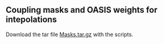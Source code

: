 ## Coupling masks and OASIS weights for intepolations

Download the tar file [Masks.tar.gz](https://github.com/marcolarranaga/ias12wiki/tree/master/preprocessing/Masks.tar.gz) with the scripts.

